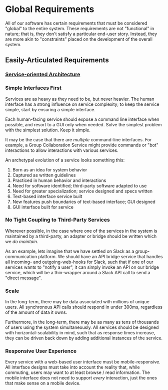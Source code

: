 # Global Requirements

All of our software has certain requirements that must be considered "global" to the entire system. These requirements are not "functional" in nature; that is, they don't satisfy a particular end-user story. Instead, they are more akin to "constraints" placed on the development of the overall system.

## Easily-Articulated Requirements

### [Service-oriented Architecture](soa.md)

### Simple Interfaces First

Services are as heavy as they need to be, but never heavier. The human interface has a strong influence on service complexity; to keep the service simple, start by ensuring a simple interface.

Each human-facing service should expose a command line interface when possible, and resort to a GUI only when needed. Solve the simplest problem with the simplest solution. Keep it simple.

It may be the case that there are _multiple_ command-line interfaces. For example, a Group Collaboration Service might provide commands or "bot" interactions to allow interactions with various services.

An archetypal evolution of a service looks something this:

1. Born as an idea for system behavior
2. Captured as written guidelines
3. Practiced in human behavior and interactions
4. Need for software identified; third-party software adapted to use
5. Need for greater specialization; service designed and specs written
6. Text-based interface service built
7. New features push boundaries of text-based interface; GUI designed
8. GUI interface built for service

### No Tight Coupling to Third-Party Services

Wherever possible, in the case where one of the services in the system is maintained by a third-party, an adapter or bridge should be written which we *do maintain*.

As an example, lets imagine that we have settled on Slack as a group-communication platform. We should have an API bridge service that handles all incoming- and outgoing-web-hooks for Slack, such that if one of our services wants to "notify a user", it can simply invoke an API on our bridge service, which will be a thin-wrapper around a Slack API call to send a "direct message".

### Scale

In the long-term, there may be data associated with millions of unique users. All synchronous API calls should respond in under 300ms, regardless of the amount of data it owns.

Furthermore, in the long-term, there may be as many as tens of thousands of users using the system simultaneously. All services should be designed with horizontal-scalability in mind, such that as response times increase, they can be driven back down by adding additional instances of the service.

### Responsive User Experience

Every service with a web-based user interface must be mobile-responsive. All interface designs must take into account the reality that, while commuting, users may want to at least browse / read information. The mobile interface does not need to support *every* interaction, just the ones that make sense on a mobile device.
